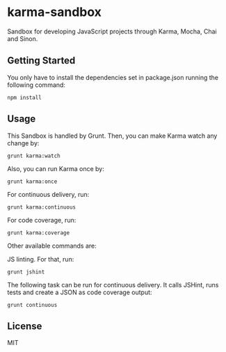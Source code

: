 # karma-sandbox
Sandbox for developing JavaScript projects through Karma, Mocha, Chai and Sinon.


## Getting Started
You only have to install the dependencies set in package.json running the following command:
```
npm install
```

## Usage
This Sandbox is handled by Grunt. Then, you can make Karma watch any change by:
```
grunt karma:watch
```

Also, you can run Karma once by:
```
grunt karma:once
```

For continuous delivery, run:
```
grunt karma:continuous
```

For code coverage, run:
```
grunt karma:coverage
```

Other available commands are:

JS linting. For that, run:
```
grunt jshint
```

The following task can be run for continuous delivery. It calls JSHint, runs tests and create a JSON as code coverage output:
```
grunt continuous
```

## License
MIT
